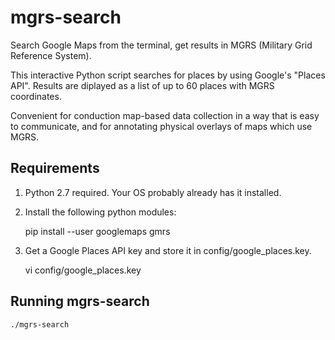 # mgrs-search

Search Google Maps from the terminal, get results in MGRS (Military Grid Reference System).

This interactive Python script searches for places by using Google's "Places API".
Results are diplayed as a list of up to 60 places with MGRS coordinates.

Convenient for conduction map-based data collection in a way
that is easy to communicate, and for annotating physical overlays
of maps which use MGRS.

## Requirements

1. Python 2.7 required. Your OS probably already has it installed.

2. Install the following python modules:

    pip install --user googlemaps gmrs

3. Get a Google Places API key and store it in config/google_places.key.

    vi config/google_places.key

## Running mgrs-search

    ./mgrs-search

